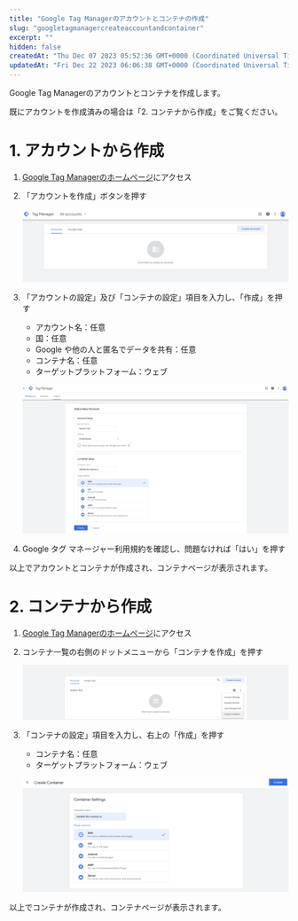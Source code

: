 ```yaml
---
title: "Google Tag Managerのアカウントとコンテナの作成"
slug: "googletagmanagercreateaccountandcontainer"
excerpt: ""
hidden: false
createdAt: "Thu Dec 07 2023 05:52:36 GMT+0000 (Coordinated Universal Time)"
updatedAt: "Fri Dec 22 2023 06:06:38 GMT+0000 (Coordinated Universal Time)"
---
```

Google Tag Managerのアカウントとコンテナを作成します。

既にアカウントを作成済みの場合は「2. コンテナから作成」をご覧ください。

# 1. アカウントから作成

1. <a href="https://tagmanager.google.com/?hl=JA" target="_blank">Google Tag Managerのホームページ</a>にアクセス
2. 「アカウントを作成」ボタンを押す

   ![googletagmanagercreateaccountandcontainer-1](/img/saas-development-console/googletagmanagersetting/googletagmanagercreateaccountandcontainer-1.png)
3. 「アカウントの設定」及び「コンテナの設定」項目を入力し、「作成」を押す

   - アカウント名：任意
   - 国：任意
   - Google や他の人と匿名でデータを共有：任意
   - コンテナ名：任意
   - ターゲットプラットフォーム：ウェブ

   ![googletagmanagercreateaccountandcontainer-2](/img/saas-development-console/googletagmanagersetting/googletagmanagercreateaccountandcontainer-2.png)
4. Google タグ マネージャー利用規約を確認し、問題なければ「はい」を押す

以上でアカウントとコンテナが作成され、コンテナページが表示されます。

# 2. コンテナから作成

1. <a href="https://tagmanager.google.com/?hl=JA" target="_blank">Google Tag Managerのホームページ</a>にアクセス
2. コンテナ一覧の右側のドットメニューから「コンテナを作成」を押す

   ![googletagmanagercreateaccountandcontainer-3](/img/saas-development-console/googletagmanagersetting/googletagmanagercreateaccountandcontainer-3.png)
3. 「コンテナの設定」項目を入力し、右上の「作成」を押す

   - コンテナ名：任意
   - ターゲットプラットフォーム：ウェブ

   ![googletagmanagercreateaccountandcontainer-4](/img/saas-development-console/googletagmanagersetting/googletagmanagercreateaccountandcontainer-4.png)

以上でコンテナが作成され、コンテナページが表示されます。
